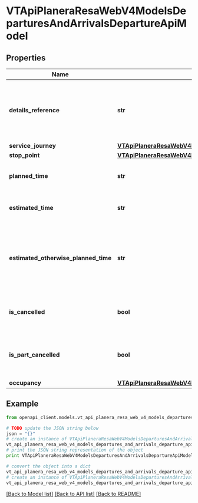 # VTApiPlaneraResaWebV4ModelsDeparturesAndArrivalsDepartureApiModel


## Properties
Name | Type | Description | Notes
------------ | ------------- | ------------- | -------------
**details_reference** | **str** | A reference that should be used when getting detailed information about the journey. | [optional] 
**service_journey** | [**VTApiPlaneraResaWebV4ModelsDeparturesAndArrivalsServiceJourneyApiModel**](VTApiPlaneraResaWebV4ModelsDeparturesAndArrivalsServiceJourneyApiModel.md) |  | [optional] 
**stop_point** | [**VTApiPlaneraResaWebV4ModelsDeparturesAndArrivalsStopPointApiModel**](VTApiPlaneraResaWebV4ModelsDeparturesAndArrivalsStopPointApiModel.md) |  | 
**planned_time** | **str** | The planned time of the call in RFC 3339 format. | 
**estimated_time** | **str** | The estimated time of the call in RFC 3339 format. | [optional] 
**estimated_otherwise_planned_time** | **str** | The best known time of the call in RFC 3339 format. Is EstimatedTime if exists, otherwise PlannedTime. | [optional] [readonly] 
**is_cancelled** | **bool** | Flag indicating if the departure or arrival is cancelled. | [optional] 
**is_part_cancelled** | **bool** | Flag indicating if the departure or arrival is partially cancelled. | [optional] 
**occupancy** | [**VTApiPlaneraResaWebV4ModelsOccupancyInformationApiModel**](VTApiPlaneraResaWebV4ModelsOccupancyInformationApiModel.md) |  | [optional] 

## Example

```python
from openapi_client.models.vt_api_planera_resa_web_v4_models_departures_and_arrivals_departure_api_model import VTApiPlaneraResaWebV4ModelsDeparturesAndArrivalsDepartureApiModel

# TODO update the JSON string below
json = "{}"
# create an instance of VTApiPlaneraResaWebV4ModelsDeparturesAndArrivalsDepartureApiModel from a JSON string
vt_api_planera_resa_web_v4_models_departures_and_arrivals_departure_api_model_instance = VTApiPlaneraResaWebV4ModelsDeparturesAndArrivalsDepartureApiModel.from_json(json)
# print the JSON string representation of the object
print VTApiPlaneraResaWebV4ModelsDeparturesAndArrivalsDepartureApiModel.to_json()

# convert the object into a dict
vt_api_planera_resa_web_v4_models_departures_and_arrivals_departure_api_model_dict = vt_api_planera_resa_web_v4_models_departures_and_arrivals_departure_api_model_instance.to_dict()
# create an instance of VTApiPlaneraResaWebV4ModelsDeparturesAndArrivalsDepartureApiModel from a dict
vt_api_planera_resa_web_v4_models_departures_and_arrivals_departure_api_model_form_dict = vt_api_planera_resa_web_v4_models_departures_and_arrivals_departure_api_model.from_dict(vt_api_planera_resa_web_v4_models_departures_and_arrivals_departure_api_model_dict)
```
[[Back to Model list]](../README.md#documentation-for-models) [[Back to API list]](../README.md#documentation-for-api-endpoints) [[Back to README]](../README.md)


